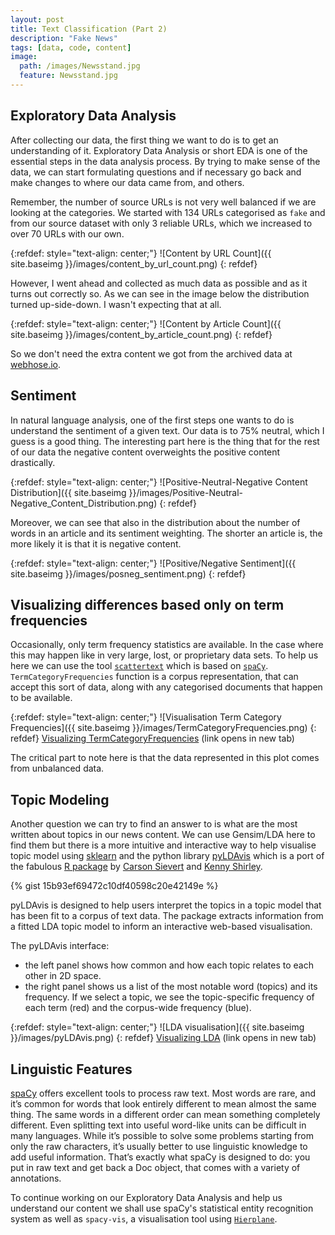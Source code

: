```yaml
---
layout: post
title: Text Classification (Part 2)
description: "Fake News"
tags: [data, code, content]
image:
  path: /images/Newsstand.jpg
  feature: Newsstand.jpg
---
```


## Exploratory Data Analysis

After collecting our data, the first thing we want to do is to get an understanding of it. Exploratory Data Analysis or short EDA is one of the essential steps in the data analysis process. By trying to make sense of the data, we can start formulating questions and if necessary go back and make changes to where our data came from, and others.

Remember, the number of source URLs is not very well balanced if we are looking at the categories. We started with 134 URLs categorised as `fake` and from our source dataset with only 3 reliable URLs, which we increased to over 70 URLs with our own.

{:refdef: style="text-align: center;"}
![Content by URL Count]({{ site.baseimg }}/images/content_by_url_count.png)
{: refdef}

However, I went ahead and collected as much data as possible and as it turns out correctly so. As we can see in the image below the distribution turned up-side-down. I wasn't expecting that at all.

{:refdef: style="text-align: center;"}
![Content by Article Count]({{ site.baseimg }}/images/content_by_article_count.png)
{: refdef}

So we don't need the extra content we got from the archived data at [webhose.io](https://webhose.io/).

## Sentiment

In natural language analysis, one of the first steps one wants to do is understand the sentiment of a given text. Our data is to 75% neutral, which I guess is a good thing. The interesting part here is the thing that for the rest of our data the negative content overweights the positive content drastically.

{:refdef: style="text-align: center;"}
![Positive-Neutral-Negative Content Distribution]({{ site.baseimg }}/images/Positive-Neutral-Negative_Content_Distribution.png)
{: refdef}

Moreover, we can see that also in the distribution about the number of words in an article and its sentiment weighting. The shorter an article is, the more likely it is that it is negative content.

{:refdef: style="text-align: center;"}
![Positive/Negative Sentiment]({{ site.baseimg }}/images/posneg_sentiment.png)
{: refdef}

## Visualizing differences based only on term frequencies

Occasionally, only term frequency statistics are available. In the case where this may happen like in very large, lost, or proprietary data sets. To help us here we can use the tool [`scattertext`](https://github.com/JasonKessler/scattertext) which is based on [`spaCy`](https://spacy.io/). `TermCategoryFrequencies` function is a corpus representation, that can accept this sort of data, along with any categorised documents that happen to be available.

{:refdef: style="text-align: center;"}
![Visualisation Term Category Frequencies]({{ site.baseimg }}/images/TermCategoryFrequencies.png)
{: refdef}
<a href="https://stephanosterburg.github.io/data/reliable_vs_unreliable.html" target="_blank">Visualizing TermCategoryFrequencies</a> (link opens in new tab)

The critical part to note here is that the data represented in this plot comes from unbalanced data.

## Topic Modeling

Another question we can try to find an answer to is what are the most written about topics in our news content. We can use Gensim/LDA here to find them but there is a more intuitive and interactive way to help visualise topic model using [sklearn](https://scikit-learn.org/stable/index.html) and the python library [pyLDAvis](https://pyldavis.readthedocs.io/en/latest/) which is a port of the fabulous [R package](https://github.com/cpsievert/LDAvis) by [Carson Sievert](https://cpsievert.me/) and [Kenny Shirley](http://www.kennyshirley.com/).

{% gist 15b93ef69472c10df40598c20e42149e %}

pyLDAvis is designed to help users interpret the topics in a topic model that has been fit to a corpus of text data. The package extracts information from a fitted LDA topic model to inform an interactive web-based visualisation.

The pyLDAvis interface:

+ the left panel shows how common and how each topic relates to each other in 2D space.
+ the right panel shows us a list of the most notable word (topics) and its frequency. If we select a topic, we see the topic-specific frequency of each term (red) and the corpus-wide frequency (blue).

<!-- <a href="http://example.com/" target="_blank">Hello, world!</a> -->

{:refdef: style="text-align: center;"}
![LDA visualisation]({{ site.baseimg }}/images/pyLDAvis.png)
{: refdef}
<a href="https://stephanosterburg.github.io/data/LDAvis_ReliableNews.html" target="_blank">Visualizing LDA</a> (link opens in new tab)

## Linguistic Features

[spaCy](https://spacy.io/) offers excellent tools to process raw text. Most words are rare, and it’s common for words that look entirely different to mean almost the same thing. The same words in a different order can mean something completely different. Even splitting text into useful word-like units can be difficult in many languages. While it’s possible to solve some problems starting from only the raw characters, it’s usually better to use linguistic knowledge to add useful information. That’s exactly what spaCy is designed to do: you put in raw text and get back a Doc object, that comes with a variety of annotations.

To continue working on our Exploratory Data Analysis and help us understand our content we shall use spaCy's statistical entity recognition system as well as `spacy-vis`, a visualisation tool using [`Hierplane`](https://allenai.github.io/hierplane/).
